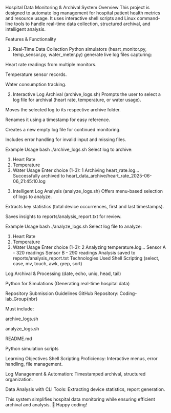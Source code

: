 Hospital Data Monitoring & Archival System
Overview
This project is designed to automate log management for hospital patient health metrics and resource usage. It uses interactive shell scripts and Linux command-line tools to handle real-time data collection, structured archival, and intelligent analysis.

Features & Functionality
1. Real-Time Data Collection
Python simulators (heart_monitor.py, temp_sensor.py, water_meter.py) generate live log files capturing:

Heart rate readings from multiple monitors.

Temperature sensor records.

Water consumption tracking.

2. Interactive Log Archival (archive_logs.sh)
Prompts the user to select a log file for archival (heart rate, temperature, or water usage).

Moves the selected log to its respective archive folder.

Renames it using a timestamp for easy reference.

Creates a new empty log file for continued monitoring.

Includes error handling for invalid input and missing files.

Example Usage
bash
./archive_logs.sh
Select log to archive:
1) Heart Rate
2) Temperature
3) Water Usage
Enter choice (1-3): 1
Archiving heart_rate.log...
Successfully archived to heart_data_archive/heart_rate_2025-06-06_21:45:10.log
3. Intelligent Log Analysis (analyze_logs.sh)
Offers menu-based selection of logs to analyze.

Extracts key statistics (total device occurrences, first and last timestamps).

Saves insights to reports/analysis_report.txt for review.

Example Usage
bash
./analyze_logs.sh
Select log file to analyze:
1) Heart Rate
2) Temperature
3) Water Usage
Enter choice (1-3): 2
Analyzing temperature.log...
Sensor A - 320 readings
Sensor B - 290 readings
Analysis saved to reports/analysis_report.txt
Technologies Used
Shell Scripting (select, case, mv, touch, awk, grep, sort)

Log Archival & Processing (date, echo, uniq, head, tail)

Python for Simulations (Generating real-time hospital data)

Repository Submission Guidelines
GitHub Repository: Coding-lab_Group{nbr}

Must include:

archive_logs.sh

analyze_logs.sh

README.md

Python simulation scripts

Learning Objectives
Shell Scripting Proficiency: Interactive menus, error handling, file management.

Log Management & Automation: Timestamped archival, structured organization.

Data Analysis with CLI Tools: Extracting device statistics, report generation.

This system simplifies hospital data monitoring while ensuring efficient archival and analysis. 🚀 Happy coding!
